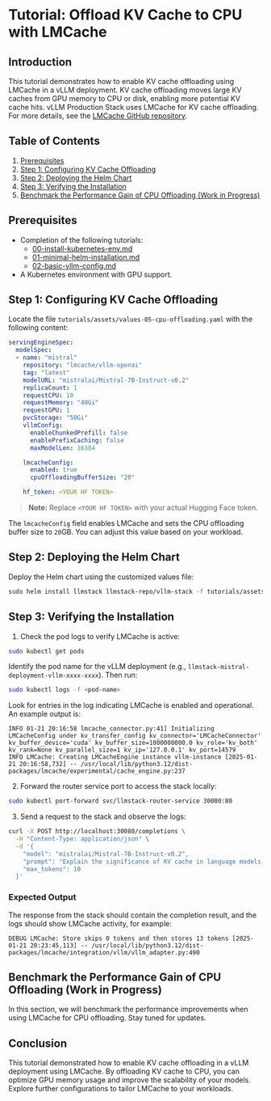 # Tutorial: Offload KV Cache to CPU with LMCache

## Introduction
This tutorial demonstrates how to enable KV cache offloading using LMCache in a vLLM deployment. KV cache offloading moves large KV caches from GPU memory to CPU or disk, enabling more potential KV cache hits. 
vLLM Production Stack uses LMCache for KV cache offloading. For more details, see the [LMCache GitHub repository](https://github.com/LMCache/LMCache).


## Table of Contents
1. [Prerequisites](#prerequisites)
2. [Step 1: Configuring KV Cache Offloading](#step-1-configuring-kv-cache-offloading)
3. [Step 2: Deploying the Helm Chart](#step-2-deploying-the-helm-chart)
4. [Step 3: Verifying the Installation](#step-3-verifying-the-installation)
5. [Benchmark the Performance Gain of CPU Offloading (Work in Progress)](#benchmark-the-performance-gain-of-cpu-offloading-work-in-progress)

## Prerequisites
- Completion of the following tutorials:
  - [00-install-kubernetes-env.md](00-install-kubernetes-env.md)
  - [01-minimal-helm-installation.md](01-minimal-helm-installation.md)
  - [02-basic-vllm-config.md](02-basic-vllm-config.md)
- A Kubernetes environment with GPU support.

## Step 1: Configuring KV Cache Offloading

Locate the file `tutorials/assets/values-05-cpu-offloading.yaml` with the following content:

```yaml
servingEngineSpec:
  modelSpec:
  - name: "mistral"
    repository: "lmcache/vllm-openai"
    tag: "latest"
    modelURL: "mistralai/Mistral-7B-Instruct-v0.2"
    replicaCount: 1
    requestCPU: 10
    requestMemory: "40Gi"
    requestGPU: 1
    pvcStorage: "50Gi"
    vllmConfig:
      enableChunkedPrefill: false
      enablePrefixCaching: false
      maxModelLen: 16384

    lmcacheConfig:
      enabled: true
      cpuOffloadingBufferSize: "20"

    hf_token: <YOUR HF TOKEN>
```

> **Note:** Replace `<YOUR HF TOKEN>` with your actual Hugging Face token.

The `lmcacheConfig` field enables LMCache and sets the CPU offloading buffer size to `20`GB. You can adjust this value based on your workload.

## Step 2: Deploying the Helm Chart

Deploy the Helm chart using the customized values file:

```bash
sudo helm install llmstack llmstack-repo/vllm-stack -f tutorials/assets/values-05-cpu-offloading.yaml
```

## Step 3: Verifying the Installation

1. Check the pod logs to verify LMCache is active:

```bash
sudo kubectl get pods
```

Identify the pod name for the vLLM deployment (e.g., `llmstack-mistral-deployment-vllm-xxxx-xxxx`). Then run:

```bash
sudo kubectl logs -f <pod-name>
```

Look for entries in the log indicating LMCache is enabled and operational. An example output is:

```plaintext
INFO 01-21 20:16:58 lmcache_connector.py:41] Initializing LMCacheConfig under kv_transfer_config kv_connector='LMCacheConnector' kv_buffer_device='cuda' kv_buffer_size=1000000000.0 kv_role='kv_both' kv_rank=None kv_parallel_size=1 kv_ip='127.0.0.1' kv_port=14579
INFO LMCache: Creating LMCacheEngine instance vllm-instance [2025-01-21 20:16:58,732] -- /usr/local/lib/python3.12/dist-packages/lmcache/experimental/cache_engine.py:237
```

2. Forward the router service port to access the stack locally:

```bash
sudo kubectl port-forward svc/llmstack-router-service 30080:80
```

3. Send a request to the stack and observe the logs:

```bash
curl -X POST http://localhost:30080/completions \
  -H "Content-Type: application/json" \
  -d '{
    "model": "mistralai/Mistral-7B-Instruct-v0.2",
    "prompt": "Explain the significance of KV cache in language models.",
    "max_tokens": 10
  }'
```

### Expected Output
The response from the stack should contain the completion result, and the logs should show LMCache activity, for example:

```plaintext
DEBUG LMCache: Store skips 0 tokens and then stores 13 tokens [2025-01-21 20:23:45,113] -- /usr/local/lib/python3.12/dist-packages/lmcache/integration/vllm/vllm_adapter.py:490
```

## Benchmark the Performance Gain of CPU Offloading (Work in Progress)
In this section, we will benchmark the performance improvements when using LMCache for CPU offloading. Stay tuned for updates.

## Conclusion
This tutorial demonstrated how to enable KV cache offloading in a vLLM deployment using LMCache. By offloading KV cache to CPU, you can optimize GPU memory usage and improve the scalability of your models. Explore further configurations to tailor LMCache to your workloads.

